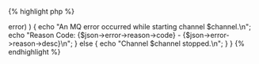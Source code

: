 {% highlight php %}
<?php
        /*
         * Start a channel on a queuemanager
         */

        if ( count($argv) < 3 ) {
                echo 'Please pass a queuemanager name and channelname as argument', PHP_EOL;
                exit;
        }
        $qmgr = $argv[1];
        $channel = $argv[2];

        $url = "http://localhost:8081/api/channel/stop/$qmgr/$channel";

        $curl = curl_init();
        curl_setopt($curl, CURLOPT_URL, $url);
        curl_setopt($curl, CURLOPT_RETURNTRANSFER, 1);

        if ( ($response = curl_exec($curl) ) === false ) {
                $err = curl_error($curl);
                echo "An HTTP error occurred while starting channel $channel: $err\n";
        }
        else {
                $json = json_decode($response);
                if ( isset($json->error) ) {
                        echo "An MQ error occurred while starting channel $channel.\n";
                        echo "Reason Code: {$json->error->reason->code} - {$json->error->reason->desc}\n";
                }
                else {
                        echo "Channel $channel stopped.\n";
                }
        }
{% endhighlight %}
